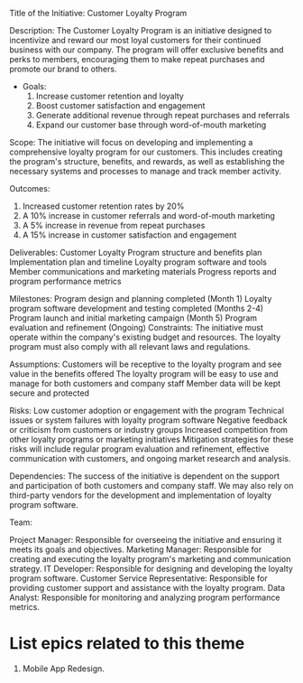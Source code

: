 Title of the Initiative: Customer Loyalty Program

Description: The Customer Loyalty Program is an initiative designed to incentivize and reward our most loyal customers for their continued business with our company. The program will offer exclusive benefits and perks to members, encouraging them to make repeat purchases and promote our brand to others.

* Goals:
  1. Increase customer retention and loyalty
  2. Boost customer satisfaction and engagement
  3. Generate additional revenue through repeat purchases and referrals
  4. Expand our customer base through word-of-mouth marketing
 
Scope: The initiative will focus on developing and implementing a comprehensive loyalty program for our customers. This includes creating the program's structure, benefits, and rewards, as well as establishing the necessary systems and processes to manage and track member activity.

Outcomes: 
 1. Increased customer retention rates by 20%
 2. A 10% increase in customer referrals and word-of-mouth marketing
 3. A 5% increase in revenue from repeat purchases
 4. A 15% increase in customer satisfaction and engagement

Deliverables:
Customer Loyalty Program structure and benefits plan
Implementation plan and timeline
Loyalty program software and tools
Member communications and marketing materials
Progress reports and program performance metrics

Milestones:
Program design and planning completed (Month 1)
Loyalty program software development and testing completed (Months 2-4)
Program launch and initial marketing campaign (Month 5)
Program evaluation and refinement (Ongoing)
Constraints: The initiative must operate within the company's existing budget and resources. The loyalty program must also comply with all relevant laws and regulations.

Assumptions:
Customers will be receptive to the loyalty program and see value in the benefits offered
The loyalty program will be easy to use and manage for both customers and company staff
Member data will be kept secure and protected

Risks:
Low customer adoption or engagement with the program
Technical issues or system failures with loyalty program software
Negative feedback or criticism from customers or industry groups
Increased competition from other loyalty programs or marketing initiatives
Mitigation strategies for these risks will include regular program evaluation and refinement, effective communication with customers, and ongoing market research and analysis.

Dependencies: 
The success of the initiative is dependent on the support and participation of both customers and company staff. We may also rely on third-party vendors for the development and implementation of loyalty program software.

Team:

Project Manager: Responsible for overseeing the initiative and ensuring it meets its goals and objectives.
Marketing Manager: Responsible for creating and executing the loyalty program's marketing and communication strategy.
IT Developer: Responsible for designing and developing the loyalty program software.
Customer Service Representative: Responsible for providing customer support and assistance with the loyalty program.
Data Analyst: Responsible for monitoring and analyzing program performance metrics.

# List epics related to this theme
1. Mobile App Redesign.
